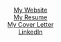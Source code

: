 <p align="center">
  <a href="https://samresume.com"> My Website</a>
  <br/>
<a href="aibysam.com/resume.pdf"> My Resume </a>
<br/>
<a href="aibysam.com/resume.pdf"> My Cover Letter </a>
<br/>
<a href="linkedin.com/in/aibysam.com"> LinkedIn </a>
<br/>

</p>


